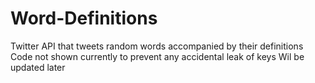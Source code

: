 # Word-Definitions
Twitter API that tweets random words accompanied by their definitions
Code not shown currently to prevent any accidental leak of keys
Wil be updated later
